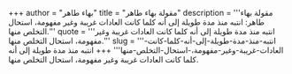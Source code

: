 +++
author = "بهاء طاهر"
title = "مقولة بهاء طاهر"
description = '''مقولة بهاء طاهر: انتبه منذ مدة طويلة إلى أنه كلما كانت العادات غريبة وغير مفهومة، استحال التخلص منها.'''
quote = '''انتبه منذ مدة طويلة إلى أنه كلما كانت العادات غريبة وغير مفهومة، استحال التخلص منها.'''
slug = '''انتبه-منذ-مدة-طويلة-إلى-أنه-كلما-كانت-العادات-غريبة-وغير-مفهومة،-استحال-التخلص-منها'''
+++
انتبه منذ مدة طويلة إلى أنه كلما كانت العادات غريبة وغير مفهومة، استحال التخلص منها.
